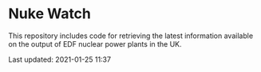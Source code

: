# Nuke Watch

This repository includes code for retrieving the latest information available on the output of EDF nuclear power plants in the UK.

Last updated: 2021-01-25 11:37